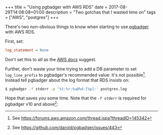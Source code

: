 +++
title = "Using pgbadger with AWS RDS"
date = 2017-08-29T14:08:08+01:00
description = "Two gotchas that I wasted time on"
tags = ["AWS", "postgres"]
+++

There's two non-obvious things to know when starting to use
[pgbadger](http://dalibo.github.io/pgbadger/) with AWS
RDS.

First, set:

```ini
log_statement = None 
```

Don't set this to _all_ as the [AWS docs](http://docs.aws.amazon.com/AmazonRDS/latest/UserGuide/USER_LogAccess.Concepts.PostgreSQL.html) suggest.

Further, don't waste your time trying to add a DB parameter to set `log_line_prefix`
to pgbadger's recommended value: it's not possible[^1]. Instead tell
pgbadger about the log format that RDS insists on:

```bash
$ pgbadger -f stderr -p '%t:%r:%u@%d:[%p]:' postgres.log
```

Hope that saves you some time. Note that the `-f stderr` is required for
pgbadger v10 and above[^2]:

[^1]: See https://forums.aws.amazon.com/thread.jspa?threadID=145342
[^2]: See https://github.com/darold/pgbadger/issues/443

